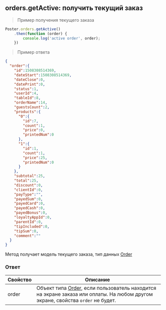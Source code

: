 ## orders.getActive: получить текущий заказ

> Пример получения текущего заказа

```javascript
Poster.orders.getActive()
    .then(function (order) {
        console.log('active order', order);
    })
```

> Пример ответа 

```json
{
  "order":{
    "id":1508308514369,
    "dateStart":1508308514369,
    "dateClose":0,
    "datePrint":0,
    "status":1,
    "userId":4,
    "tableId":8,
    "orderName":14,
    "guestsCount":2,
    "products":{
      "0":{
        "id":7,
        "count":1,
        "price":0,
        "printedNum":0
      },
      "1":{
        "id":1,
        "count":1,
        "price":25,
        "printedNum":0
      }
    },
    "subtotal":25,
    "total":25,
    "discount":0,
    "clientId":0,
    "payType":"",
    "payedSum":0,
    "payedCard":0,
    "payedCash":0,
    "payedBonus":0,
    "loyaltyAppId":0,
    "parentId":0,
    "tipIncluded":0,
    "tipSum":0,
    "comment":""
  }
}
```

Метод получает модель текущего заказа, тип данных [Order](/docs/v3/pos/types/order)

### Ответ

Свойство | Описание
-------- | --------
order | Объект типа [Order](/docs/v3/pos/types/order), если пользователь находится на экране заказа или оплаты. На любом другом экране, свойства `order` не будет. 


